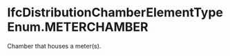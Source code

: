 IfcDistributionChamberElementTypeEnum.METERCHAMBER
==================================================
Chamber that houses a meter(s).


